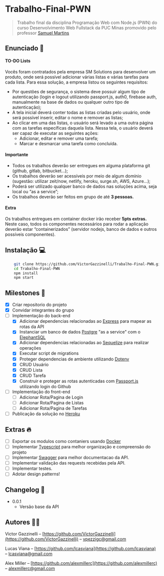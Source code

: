 # Trabalho-Final-PWN

> Trabalho final da disciplina Programação Web com Node.js (PWN) do curso Desenvolvimento Web Fullstack da PUC Minas promovido pelo professor [Samuel Martins](https://github.com/samwx)

<!--- Adicionar uma foto/gif final do projeto aqui -->

## Enunciado 📜

#### TO-DO Lists

Vocês foram contratados pela empresa SM Solutions para desenvolver um produto, onde será possível adicionar várias listas e várias tarefas para cada lista. Para essa solução, a empresa listou os seguintes requisitos: 

* Por questões de segurança, o sistema deve possuir algum tipo de autenticação (login e logout utilizando passport.js, auth0, firebase auth, manualmente na base de dados ou qualquer outro tipo de autenticação);
* A tela inicial deverá conter todas as listas criadas pelo usuário, onde será possível inserir, editar o nome e remover as listas;
* Ao clicar em uma das listas, o usuário será levado a uma outra página com as tarefas específicas daquela lista. Nessa tela, o usuário deverá ser capaz de executar as seguintes ações:
  * Adicionar, editar e remover uma tarefa; 
  * Marcar e desmarcar uma tarefa como concluída. 

#### Importante 

- Todos os trabalhos deverão ser entregues em alguma plataforma git (github, gitlab, bitbucket…); 
- Os trabalhos deverão ser acessíveis por meio de algum domínio (sugestão: utilizar zeit/now, netlify, heroku, surge.sh, AWS, Azure…); 
- Poderá ser utilizado qualquer banco de dados nas soluções acima, seja local ou “as a service”; 
- Os trabalhos deverão ser feitos em grupo de até **​3 pessoas​.**

#### Extra

Os trabalhos entregues em container docker irão receber ​**5pts extras.** Neste caso, todos os componentes necessários para rodar a aplicação deverão estar “containerizados” (servidor nodejs, banco de dados e outros possíveis componentes). 

## Instalação 💻

```sh
    git clone https://github.com/VictorGazzinelli/Trabalho-Final-PWN.git
    cd Trabalho-Final-PWN 
    npm install
    npm start
```

## Milestones 🚩

* [x] Criar repositorio do projeto
* [x] Convidar integrantes do grupo
* [ ] Implementação do back-end 
    * [x] Adicionar dependencias relacionadas ao [Express](https://expressjs.com/pt-br/) para mapear as rotas da API
    * [x] Instanciar um banco de dados [Postgre](https://www.postgresql.org/) "as a service" com o [ElephantSQL](https://www.elephantsql.com/)
    * [x] Adicionar dependencias relacionadas ao [Sequelize](https://sequelize.org/) para realizar operações 
    * [x] Executar script de migrations
    * [x] Proteger dependencias de ambiente utilizando [Dotenv](https://www.npmjs.com/package/dotenv)
    * [x] CRUD Usuário
    * [x] CRUD Lista
    * [x] CRUD Tarefa
    * [x] Construir e proteger as rotas autenticadas com [Passport.js](http://www.passportjs.org/) utilizando login do Github
 
* [ ] Implementação do front-end 
    * [ ] Adicionar Rota/Pagina de Login
    * [ ] Adicionar Rota/Pagina de Listas
    * [ ] Adicionar Rota/Pagina de Tarefas
* [ ] Publicação da solução no [Heroku](https://www.heroku.com/)

## Extras 🔥
* [ ] Exportar os modulos como contaniers usando [Docker](https://www.docker.com/)
* [ ] Implementar [Typescript](https://www.typescriptlang.org/) para melhor organização e compreensão do projeto
* [ ] Implementar [Swagger](https://swagger.io/) para melhor documentacao da API.
* [ ] Implementar validação das requests recebidas pela API.
* [ ] Implementar testes.
* [ ] Adotar design patterns!

## Changelog 🧐

* 0.0.1
    * Versão base da API

## Autores 👨‍💻

Victor Gazzinelli – [https://github.com/VictorGazzinelli](https://github.com/VictorGazzinelli) – vpezzigc@gmail.com

Lucas Viana – [https://github.com/lcasviana](https://github.com/lcasviana) – lcasviana@gmail.com

Alex Miller – [https://github.com/alexmillerc](https://github.com/alexmillerc) – alexmillerc@gmail.com